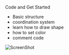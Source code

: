 Code and Get Started
- Basic structure
- coordination system
- learn how to draw shape
- how to set color
- comment code

![ScreenShot](https://raw.github.com/AUAP/AP2017/master/class03/Screen%20Shot%202017-02-08%20at%2010.35.06%20PM.png)
